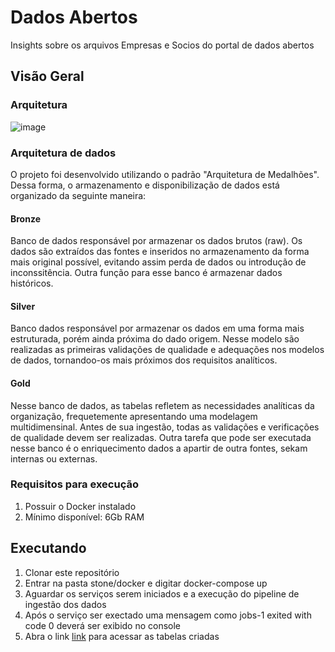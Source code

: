 # Dados Abertos

Insights sobre os arquivos Empresas e Socios do portal de dados abertos

## Visão Geral

### Arquitetura

![image](https://github.com/aclaraujo/stone/assets/45980136/98a50ad1-4dcc-43ad-9933-72e27861b10b)

### Arquitetura de dados
O projeto foi desenvolvido utilizando o padrão "Arquitetura de Medalhões". Dessa forma, o armazenamento e disponibilização de dados está organizado da seguinte maneira:

#### Bronze
Banco de dados responsável por armazenar os dados brutos (raw). Os dados são extraídos das fontes e inseridos no armazenamento da forma mais original possível, evitando assim perda de dados ou introdução de inconssitência. Outra função para esse banco é armazenar dados históricos.

#### Silver
Banco dados responsável por armazenar os dados em uma forma mais estruturada, porém ainda próxima do dado origem. Nesse modelo são realizadas as primeiras validações de qualidade e adequações nos modelos de dados, tornandoo-os mais próximos dos requisitos analíticos.

#### Gold
Nesse banco de dados, as tabelas refletem as necessidades analíticas da organização, frequetemente apresentando uma modelagem multidimensinal. Antes de sua ingestão, todas as validações e verificações de qualidade devem ser realizadas. Outra tarefa que pode ser executada nesse banco é o enriquecimento dados a apartir de outra fontes, sekam internas ou externas.


### Requisitos para execução
1. Possuir o Docker instalado
2. Mínimo disponível: 6Gb RAM

## Executando
1. Clonar este repositório
2. Entrar na pasta stone/docker e digitar docker-compose up
3. Aguardar os serviços serem iniciados e a execução do pipeline de ingestão dos dados
4. Após o serviço ser exectado uma mensagem como jobs-1 exited with code 0 deverá ser exibido no console
5. Abra o link [link](http://localhost8081) para acessar as tabelas criadas
